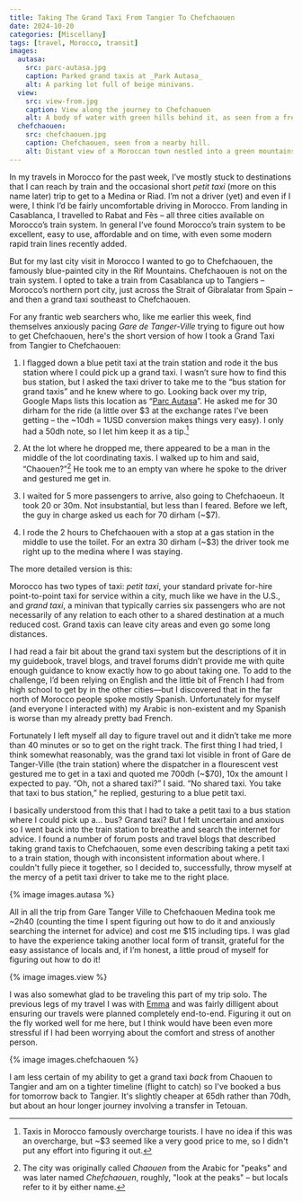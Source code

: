 ```yaml
---
title: Taking The Grand Taxi From Tangier To Chefchaouen
date: 2024-10-20
categories: [Miscellany]
tags: [travel, Morocco, transit]
images:
  autasa:
    src: parc-autasa.jpg
    caption: Parked grand taxis at _Park Autasa_
    alt: A parking lot full of beige minivans.
  view:
    src: view-from.jpg
    caption: View along the journey to Chefchaouen
    alt: A body of water with green hills behind it, as seen from a freeway. The sky is blue with fluffy cumulus clouds.
  chefchaouen:
    src: chefchaouen.jpg
    caption: Chefchaouen, seen from a nearby hill.
    alt: Distant view of a Moroccan town nestled into a green mountainside on a sunny day. The town’s buildings are painted varying shades of blue or beige with red roofs.
---
```


In my travels in Morocco for the past week, I’ve mostly stuck to destinations that I can reach by train and the occasional short *petit taxi* (more on this name later) trip to get to a Medina or Riad. I’m not a driver (yet) and even if I were, I think I’d be fairly uncomfortable driving in Morocco. From landing in Casablanca, I travelled to Rabat and Fès – all three cities available on Morocco’s train system. In general I’ve found Morocco’s train system to be excellent, easy to use, affordable and on time, with even some modern rapid train lines recently added.

But for my last city visit in Morocco I wanted to go to Chefchaouen, the famously blue-painted city in the Rif Mountains. Chefchaouen is not on the train system. I opted to take a train from Casablanca up to Tangiers – Morocco’s northern port city, just across the Strait of Gibralatar from Spain – and then a grand taxi southeast to Chefchaouen.

For any frantic web searchers who, like me earlier this week, find themselves anxiously pacing _Gare de Tanger-Ville_ trying to figure out how to get Chefchaouen, here's the short version of how I took a Grand Taxi from Tangier to Chefchaouen:

1. I flagged down a blue petit taxi at the train station and rode it the bus station where I could pick up a grand taxi. I wasn’t sure how to find this bus station, but I asked the taxi driver to take me to the “bus station for grand taxis” and he knew where to go. Looking back over my trip, Google Maps lists this location as “[Parc Autasa](https://maps.app.goo.gl/cjW7CiEtAR3Zocwy8)”. He asked me for 30 dirham for the ride (a little over $3 at the exchange rates I’ve been getting – the ~10dh = 1USD conversion makes things very easy). I only had a 50dh note, so I let him keep it as a tip.[^1]

[^1]: Taxis in Morocco famously overcharge tourists. I have no idea if this was an overcharge, but ~$3 seemed like a very good price to me, so I didn't put any effort into figuring it out.

2. At the lot where he dropped me, there appeared to be a man in the middle of the lot coordinating taxis. I walked up to him and said, “Chaouen?”[^2] He took me to an empty van where he spoke to the driver and gestured me get in.

[^2]: The city was originally called _Chaouen_ from the Arabic for "peaks" and was later named _Chefchaouen_, roughly, "look at the peaks" – but locals refer to it by either name.

3. I waited for 5 more passengers to arrive, also going to Chefchaoeun. It took 20 or 30m. Not insubstantial, but less than I feared. Before we left, the guy in charge asked us each for 70 dirham (~$7).

4. I rode the 2 hours to Chefchaouen with a stop at a gas station in the middle to use the toilet. For an extra 30 dirham (~$3) the driver took me right up to the medina where I was staying. 

The more detailed version is this:

Morocco has two types of taxi: _petit taxi_, your standard private for-hire point-to-point taxi for service within a city, much like we have in the U.S., and _grand taxi_, a minivan that typically carries six passengers who are not necessarily of any relation to each other to a shared destination at a much reduced cost. Grand taxis can leave city areas and even go some long distances.

I had read a fair bit about the grand taxi system but the descriptions of it in my guidebook, travel blogs, and travel forums didn’t provide me with quite enough guidance to know exactly how to go about taking one. To add to the challenge, I’d been relying on English and the little bit of French I had from high school to get by in the other cities—but I discovered that in the far north of Morocco people spoke mostly Spanish. Unfortunately for myself (and everyone I interacted with) my Arabic is non-existent and my Spanish is worse than my already pretty bad French.

Fortunately I left myself all day to figure travel out and it didn’t take me more than 40 minutes or so to get on the right track. The first thing I had tried, I think somewhat reasonably, was the grand taxi lot visible in front of Gare de Tanger-Ville (the train station) where the dispatcher in a flourescent vest gestured me to get in a taxi and quoted me 700dh (~$70), 10x the amount I expected to pay. “Oh, not a shared taxi?” I said. “No shared taxi. You take that taxi to bus station,” he replied, gesturing to a blue petit taxi.

I basically understood from this that I had to take a petit taxi to a bus station where I could pick up a... bus? Grand taxi? But I felt uncertain and anxious so I went back into the train station to breathe and search the internet for advice. I found a number of forum posts and travel blogs that described taking grand taxis to Chefchaouen, some even describing taking a petit taxi to a train station, though with inconsistent information about where. I couldn't fully piece it together, so I decided to, successfully, throw myself at the mercy of a petit taxi driver to take me to the right place.

{% image images.autasa %}

All in all the trip from Gare Tanger Ville to Chefchaouen Medina took me ~2h40 (counting the time I spent figuring out how to do it and anxiously searching the internet for advice) and cost me $15 including tips. I was glad to have the experience taking another local form of transit, grateful for the easy assistance of locals and, if I’m honest, a little proud of myself for figuring out how to do it!

{% image images.view %}

I was also somewhat glad to be traveling this part of my trip solo. The previous legs of my travel I was with [Emma](https://emmaazelborn.com/) and was fairly dilligent about ensuring our travels were planned completely end-to-end. Figuring it out on the fly worked well for me here, but I think would have been even more stressful if I had been worrying about the comfort and stress of another person.

{% image images.chefchaouen %}

I am less certain of my ability to get a grand taxi _back_ from Chaouen to Tangier and am on a tighter timeline (flight to catch) so I've booked a bus for tomorrow back to Tangier. It's slightly cheaper at 65dh rather than 70dh, but about an hour longer journey involving a transfer in Tetouan.